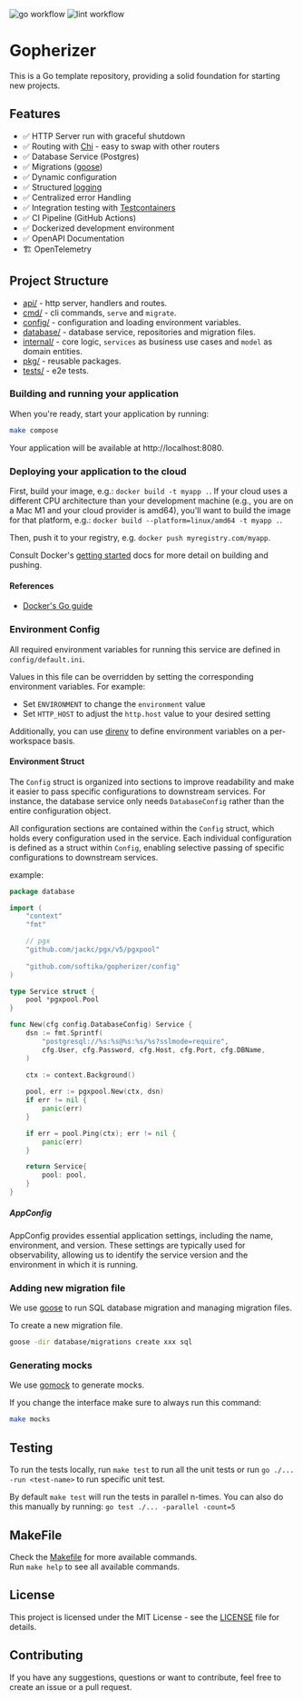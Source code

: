 ![go workflow](https://github.com/softika/gopherizer/actions/workflows/test.yml/badge.svg)
![lint workflow](https://github.com/softika/gopherizer/actions/workflows/lint.yml/badge.svg)

# Gopherizer

This is a Go template repository, providing a solid foundation for starting new projects.

## Features
- ✅ HTTP Server run with graceful shutdown
- ✅ Routing with [Chi](https://go-chi.io/#/README) - easy to swap with other routers
- ✅ Database Service (Postgres)
- ✅ Migrations ([goose](https://github.com/pressly/goose))
- ✅ Dynamic configuration 
- ✅ Structured [logging](https://github.com/softika/slogging) 
- ✅ Centralized error Handling 
- ✅ Integration testing with [Testcontainers](https://golang.testcontainers.org/)
- ✅ CI Pipeline (GitHub Actions)
- ✅ Dockerized development environment
- ✅ OpenAPI Documentation
- 🏗️ OpenTelemetry


## Project Structure

- [api/](api) - http server, handlers and routes.
- [cmd/](cmd) - cli commands, `serve` and `migrate`.
- [config/](config) - configuration and loading environment variables.
- [database/](database) - database service, repositories and migration files.
- [internal/](internal) - core logic, `services` as business use cases and `model` as domain entities.
- [pkg/](pkg) - reusable packages.
- [tests/](tests) - e2e tests.

### Building and running your application
When you're ready, start your application by running:

``` bash
make compose
``` 

Your application will be available at http://localhost:8080.

### Deploying your application to the cloud

First, build your image, e.g.: `docker build -t myapp .`.
If your cloud uses a different CPU architecture than your development
machine (e.g., you are on a Mac M1 and your cloud provider is amd64),
you'll want to build the image for that platform, e.g.:
`docker build --platform=linux/amd64 -t myapp .`.

Then, push it to your registry, e.g. `docker push myregistry.com/myapp`.

Consult Docker's [getting started](https://docs.docker.com/go/get-started-sharing/)
docs for more detail on building and pushing.

#### References
* [Docker's Go guide](https://docs.docker.com/language/golang/)

### Environment Config

All required environment variables for running this service are defined in `config/default.ini`.

Values in this file can be overridden by setting the corresponding environment variables. For example:

- Set `ENVIRONMENT` to change the `environment` value
- Set `HTTP_HOST` to adjust the `http.host` value to your desired setting

Additionally, you can use [direnv](https://direnv.net/) to define environment variables on a per-workspace basis.

#### Environment Struct

The `Config` struct is organized into sections to improve readability and make it easier to pass specific configurations to downstream services. 
For instance, the database service only needs `DatabaseConfig` rather than the entire configuration object.

All configuration sections are contained within the `Config` struct, which holds every configuration used in the service. 
Each individual configuration is defined as a struct within `Config`, enabling selective passing of specific configurations to downstream services.

example:

```go
package database 

import (
    "context"
    "fmt"

    // pgx 
    "github.com/jackc/pgx/v5/pgxpool"
	
    "github.com/softika/gopherizer/config"
)

type Service struct {
    pool *pgxpool.Pool
}

func New(cfg config.DatabaseConfig) Service {
    dsn := fmt.Sprintf(
        "postgresql://%s:%s@%s:%s/%s?sslmode=require",
        cfg.User, cfg.Password, cfg.Host, cfg.Port, cfg.DBName, 
    )

    ctx := context.Background()
	
    pool, err := pgxpool.New(ctx, dsn)
    if err != nil {
        panic(err)
    }

	if err = pool.Ping(ctx); err != nil {
        panic(err)
    }

    return Service{
        pool: pool,
    }
}
```
##### AppConfig

AppConfig provides essential application settings, including the name, environment, and version. 
These settings are typically used for observability, 
allowing us to identify the service version and the environment in which it is running.

### Adding new migration file

We use [goose](https://github.com/pressly/goose) to run
SQL database migration and managing migration files.

To create a new migration file.
```sh
goose -dir database/migrations create xxx sql
```

### Generating mocks

We use [gomock](https://github.com/uber-go/mock) to generate mocks.

If you change the interface make sure to always run this command:
```sh
make mocks
```

## Testing

To run the tests locally, run `make test` to run all the unit tests
or run `go ./... -run <test-name>` to run specific unit test.

By default `make test` will run the tests in parallel n-times.
You can also do this manually by running: `go test ./... -parallel -count=5`


## MakeFile

Check the [Makefile](Makefile) for more available commands.</br>
Run `make help` to see all available commands.

## License

This project is licensed under the MIT License - see the [LICENSE](LICENSE) file for details.

## Contributing

If you have any suggestions, questions or want to contribute, feel free to create an issue or a pull request.